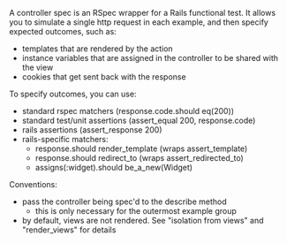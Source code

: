 A controller spec is an RSpec wrapper for a Rails functional test. It allows
you to simulate a single http request in each example, and then specify
expected outcomes, such as:

* templates that are rendered by the action
* instance variables that are assigned in the controller to be shared with
  the view
* cookies that get sent back with the response

To specify outcomes, you can use:
    
* standard rspec matchers (response.code.should eq(200))
* standard test/unit assertions (assert_equal 200, response.code)
* rails assertions (assert_response 200)
* rails-specific matchers:
  * response.should render_template (wraps assert_template)
  * response.should redirect_to (wraps assert_redirected_to)
  * assigns(:widget).should be_a_new(Widget)
    
Conventions:

* pass the controller being spec'd to the describe method
  * this is only necessary for the outermost example group
* by default, views are not rendered. See "isolation from views" and
  "render_views" for details
